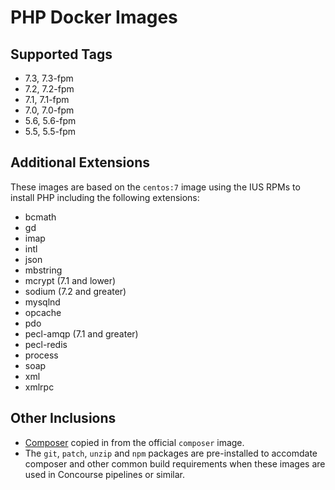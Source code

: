 # PHP Docker Images

## Supported Tags

* 7.3, 7.3-fpm
* 7.2, 7.2-fpm
* 7.1, 7.1-fpm
* 7.0, 7.0-fpm
* 5.6, 5.6-fpm
* 5.5, 5.5-fpm

## Additional Extensions

These images are based on the `centos:7` image using the IUS RPMs to install PHP including the following extensions:

* bcmath
* gd
* imap
* intl
* json
* mbstring
* mcrypt (7.1 and lower)
* sodium (7.2 and greater)
* mysqlnd
* opcache
* pdo
* pecl-amqp (7.1 and greater)
* pecl-redis
* process
* soap
* xml
* xmlrpc

## Other Inclusions

* [Composer](https://hub.docker.com/_/composer) copied in from the official `composer` image.
* The `git`, `patch`, `unzip` and `npm` packages are pre-installed to accomdate composer and other common build requirements when these images are used in Concourse pipelines or similar.
